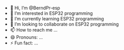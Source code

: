 - 👋 Hi, I’m @BerndPr-esp
- 👀 I’m interested in ESP32 programming
- 🌱 I’m currently learning ESP32 programming
- 💞️ I’m looking to collaborate on ESP32 programming
- 📫 How to reach me ...
- 😄 Pronouns: ...
- ⚡ Fun fact: ...

<!---
BerndPr-esp/BerndPr-esp is a ✨ special ✨ repository because its `README.md` (this file) appears on your GitHub profile.
You can click the Preview link to take a look at your changes.
--->
